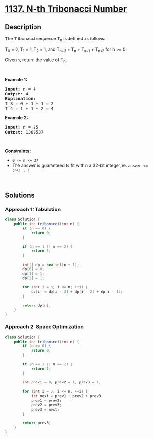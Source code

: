 # [1137. N-th Tribonacci Number](https://leetcode.com/problems/n-th-tribonacci-number)

## Description

<p>The Tribonacci sequence T<sub>n</sub> is defined as follows:&nbsp;</p>
<p>T<sub>0</sub> = 0, T<sub>1</sub> = 1, T<sub>2</sub> = 1, and T<sub>n+3</sub> = T<sub>n</sub> + T<sub>n+1</sub> + T<sub>n+2</sub> for n &gt;= 0.</p>
<p>Given <code>n</code>, return the value of T<sub>n</sub>.</p>
<p>&nbsp;</p>

<p><strong class="example">Example 1:</strong></p>
<pre>
<strong>Input:</strong> n = 4
<strong>Output:</strong> 4
<strong>Explanation:</strong>
T_3 = 0 + 1 + 1 = 2
T_4 = 1 + 1 + 2 = 4
</pre>

<p><strong class="example">Example 2:</strong></p>
<pre>
<strong>Input:</strong> n = 25
<strong>Output:</strong> 1389537
</pre>
<p>&nbsp;</p>

<p><strong>Constraints:</strong></p>
<ul>
    <li><code>0 &lt;= n &lt;= 37</code></li>
    <li>The answer is guaranteed to fit within a 32-bit integer, ie. <code>answer &lt;= 2^31 - 1</code>.</li>
</ul>
<p>&nbsp;</p>

## Solutions

### **Approach 1: Tabulation**

```java
class Solution {
    public int tribonacci(int n) {
        if (n == 0) {
            return 0;
        }
        
        if (n == 1 || n == 2) {
            return 1;
        }
        
        int[] dp = new int[n + 1];
        dp[0] = 0;
        dp[1] = 1;
        dp[2] = 1;
        
        for (int i = 3; i <= n; ++i) {
            dp[i] = dp[i - 3] + dp[i - 2] + dp[i - 1];
        }
        
        return dp[n];
    }
}
```

### **Approach 2: Space Optimization**

```java
class Solution {
    public int tribonacci(int n) {
        if (n == 0) {
            return 0;
        }
        
        if (n == 1 || n == 2) {
            return 1;
        }
        
        int prev1 = 0, prev2 = 1, prev3 = 1;
        
        for (int i = 3; i <= n; ++i) {
            int next = prev1 + prev2 + prev3;
            prev1 = prev2;
            prev2 = prev3;
            prev3 = next;
        }
        
        return prev3;
    }
}
```

<!-- tabs:end -->